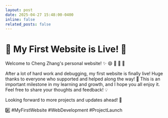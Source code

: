 ```yaml
---
layout: post
date: 2025-04-27 15:48:00-0400
inline: false
related_posts: false
---
```


# 🎉 My First Website is Live! 🚀

Welcome to Cheng Zhang's personal website! :sparkles: :smile: :tada: :tada: :tada:

After a lot of hard work and debugging, my first website is finally live! Huge thanks to everyone who supported and helped along the way! 🌟 This is an important milestone in my learning and growth, and I hope you all enjoy it. Feel free to share your thoughts and feedback! 💡

Looking forward to more projects and updates ahead! 🌱

#️⃣ #MyFirstWebsite #WebDevelopment #ProjectLaunch
